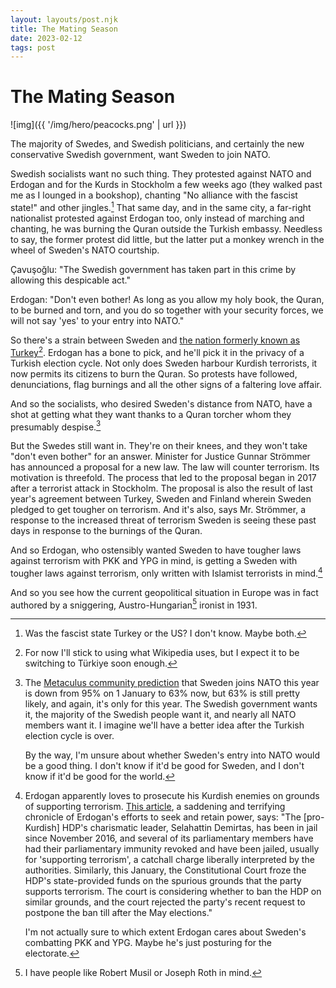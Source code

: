 ```yaml
---
layout: layouts/post.njk
title: The Mating Season
date: 2023-02-12
tags: post
---
```


# The Mating Season

![img]({{ '/img/hero/peacocks.png' | url }})

The majority of Swedes, and Swedish politicians, and certainly the new conservative Swedish government, want Sweden to join NATO.

Swedish socialists want no such thing. They protested against NATO and Erdogan and for the Kurds in Stockholm a few weeks ago (they walked past me as I lounged in a bookshop), chanting "No alliance with the fascist state!" and other jingles.[^1] That same day, and in the same city, a far-right nationalist protested against Erdogan too, only instead of marching and chanting, he was burning the Quran outside the Turkish embassy. Needless to say, the former protest did little, but the latter put a monkey wrench in the wheel of Sweden's NATO courtship.

Çavuşoğlu: "The Swedish government has taken part in this crime by allowing this despicable act."

Erdogan: "Don't even bother! As long as you allow my holy book, the Quran, to be burned and torn, and you do so together with your security forces, we will not say 'yes' to your entry into NATO."

So there's a strain between Sweden and [the nation formerly known as Turkey](https://archive.is/GR97v)[^2]. Erdogan has a bone to pick, and he'll pick it in the privacy of a Turkish election cycle. Not only does Sweden harbour Kurdish terrorists, it now permits its citizens to burn the Quran. So protests have followed, denunciations, flag burnings and all the other signs of a faltering love affair.

And so the socialists, who desired Sweden's distance from NATO, have a shot at getting what they want thanks to a Quran torcher whom they presumably despise.[^3]

But the Swedes still want in. They're on their knees, and they won't take "don't even bother" for an answer. Minister for Justice Gunnar Strömmer has announced a proposal for a new law. The law will counter terrorism. Its motivation is threefold. The process that led to the proposal began in 2017 after a terrorist attack in Stockholm. The proposal is also the result of last year's agreement between Turkey, Sweden and Finland wherein Sweden pledged to get tougher on terrorism. And it's also, says Mr. Strömmer, a response to the increased threat of terrorism Sweden is seeing these past days in response to the burnings of the Quran.

And so Erdogan, who ostensibly wanted Sweden to have tougher laws against terrorism with PKK and YPG in mind, is getting a Sweden with tougher laws against terrorism, only written with Islamist terrorists in mind.[^4]

And so you see how the current geopolitical situation in Europe was in fact authored by a sniggering, Austro-Hungarian[^5] ironist in 1931.

[^1]: Was the fascist state Turkey or the US? I don't know. Maybe both.
[^2]: For now I'll stick to using what Wikipedia uses, but I expect it to be switching to Türkiye soon enough.
[^3]:
    The [Metaculus community prediction](https://www.metaculus.com/questions/10084/sweden-to-join-nato-before-2024/) that Sweden joins NATO this year is down from 95% on 1 January to 63% now, but 63% is still pretty likely, and again, it's only for this year. The Swedish government wants it, the majority of the Swedish people want it, and nearly all NATO members want it. I imagine we'll have a better idea after the Turkish election cycle is over.

    By the way, I'm unsure about whether Sweden's entry into NATO would be a good thing. I don't know if it'd be good for Sweden, and I don't know if it'd be good for the world.

[^4]:
    Erdogan apparently loves to prosecute his Kurdish enemies on grounds of supporting terrorism. [This article](https://archive.is/SWEot), a saddening and terrifying chronicle of Erdogan's efforts to seek and retain power, says: "The [pro-Kurdish] HDP's charismatic leader, Selahattin Demirtas, has been in jail since November 2016, and several of its parliamentary members have had their parliamentary immunity revoked and have been jailed, usually for 'supporting terrorism', a catchall charge liberally interpreted by the authorities. Similarly, this January, the Constitutional Court froze the HDP's state-provided funds on the spurious grounds that the party supports terrorism. The court is considering whether to ban the HDP on similar grounds, and the court rejected the party's recent request to postpone the ban till after the May elections."

    I'm not actually sure to which extent Erdogan cares about Sweden's combatting PKK and YPG. Maybe he's just posturing for the electorate.

[^5]: I have people like Robert Musil or Joseph Roth in mind.
